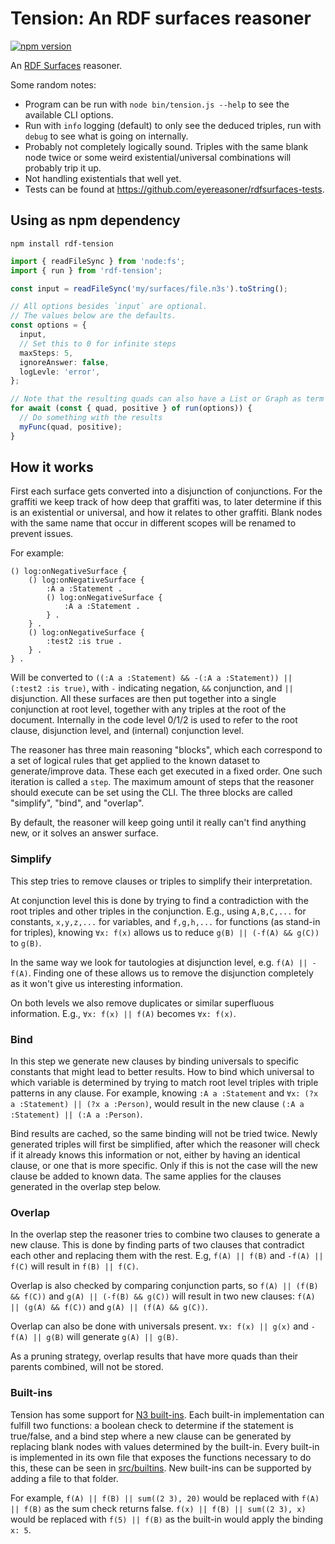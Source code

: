 # Tension: An RDF surfaces reasoner

[![npm version](https://badge.fury.io/js/rdf-tension.svg)](https://www.npmjs.com/package/rdf-tension)

An [RDF Surfaces](https://w3c-cg.github.io/rdfsurfaces/) reasoner.

Some random notes:

* Program can be run with `node bin/tension.js --help` to see the available CLI options.
* Run with `info` logging (default) to only see the deduced triples, run with `debug` to see what is going on internally.
* Probably not completely logically sound.
  Triples with the same blank node twice or some weird existential/universal combinations will probably trip it up.
* Not handling existentials that well yet.
* Tests can be found at <https://github.com/eyereasoner/rdfsurfaces-tests>.

## Using as npm dependency

`npm install rdf-tension`

```ts
import { readFileSync } from 'node:fs';
import { run } from 'rdf-tension';

const input = readFileSync('my/surfaces/file.n3s').toString();

// All options besides `input` are optional.
// The values below are the defaults.
const options = {
  input,
  // Set this to 0 for infinite steps
  maxSteps: 5,
  ignoreAnswer: false,
  logLevle: 'error',
};

// Note that the resulting quads can also have a List or Graph as term value
for await (const { quad, positive } of run(options)) {
  // Do something with the results
  myFunc(quad, positive);
}
```

## How it works

First each surface gets converted into a disjunction of conjunctions.
For the graffiti we keep track of how deep that graffiti was,
to later determine if this is an existential or universal, and how it relates to other graffiti.
Blank nodes with the same name that occur in different scopes will be renamed to prevent issues.

For example:
```n3
() log:onNegativeSurface {
    () log:onNegativeSurface {
        :A a :Statement .
        () log:onNegativeSurface {
            :A a :Statement .
        } .
    } .
    () log:onNegativeSurface {
        :test2 :is true .
    } .
} .
```
Will be converted to `((:A a :Statement) && -(:A a :Statement)) || (:test2 :is true)`,
with `-` indicating negation, `&&` conjunction, and `||` disjunction.
All these surfaces are then put together into a single conjunction at root level,
together with any triples at the root of the document.
Internally in the code level 0/1/2 is used to refer to the root clause, disjunction level, and (internal) conjunction level.

The reasoner has three main reasoning "blocks",
which each correspond to a set of logical rules that get applied to the known dataset to generate/improve data.
These each get executed in a fixed order.
One such iteration is called a `step`.
The maximum amount of steps that the reasoner should execute can be set using the CLI.
The three blocks are called "simplify", "bind", and "overlap".

By default, the reasoner will keep going until it really can't find anything new,
or it solves an answer surface.

### Simplify

This step tries to remove clauses or triples to simplify their interpretation.

At conjunction level this is done by trying to find a contradiction with the root triples and other triples in the conjunction.
E.g., using `A,B,C,...` for constants, `x,y,z,...` for variables, and `f,g,h,...` for functions (as stand-in for triples),
knowing `∀x: f(x)` allows us to reduce `g(B) || (-f(A) && g(C))` to `g(B)`.

In the same way we look for tautologies at disjunction level, e.g. `f(A) || -f(A)`.
Finding one of these allows us to remove the disjunction completely as it won't give us interesting information.

On both levels we also remove duplicates or similar superfluous information.
E.g., `∀x: f(x) || f(A)` becomes `∀x: f(x)`.

### Bind

In this step we generate new clauses by binding universals to specific constants that might lead to better results.
How to bind which universal to which variable is determined
by trying to match root level triples with triple patterns in any clause.
For example, knowing `:A a :Statement` and `∀x: (?x a :Statement) || (?x a :Person)`,
would result in the new clause `(:A a :Statement) || (:A a :Person)`.

Bind results are cached, so the same binding will not be tried twice.
Newly generated triples will first be simplified,
after which the reasoner will check if it already knows this information or not,
either by having an identical clause, or one that is more specific.
Only if this is not the case will the new clause be added to known data.
The same applies for the clauses generated in the overlap step below.

### Overlap

In the overlap step the reasoner tries to combine two clauses to generate a new clause.
This is done by finding parts of two clauses that contradict each other and replacing them with the rest.
E.g, `f(A) || f(B)` and `-f(A) || f(C)` will result in `f(B) || f(C)`.

Overlap is also checked by comparing conjunction parts,
so `f(A) || (f(B) && f(C))` and `g(A) || (-f(B) && g(C))` will result in two new clauses:
`f(A) || (g(A) && f(C))` and `g(A) || (f(A) && g(C))`.

Overlap can also be done with universals present.
`∀x: f(x) || g(x)` and `-f(A) || g(B)` will generate `g(A) || g(B)`.

As a pruning strategy, overlap results that have more quads than their parents combined,
will not be stored.

### Built-ins

Tension has some support for [N3 built-ins](https://w3c.github.io/N3/reports/20230703/builtins.html).
Each built-in implementation can fulfill two functions:
a boolean check to determine if the statement is true/false,
and a bind step where a new clause can be generated by replacing blank nodes with values determined by the built-in.
Every built-in is implemented in its own file that exposes the functions necessary to do this,
these can be seen in [src/builtins](src/builtins).
New built-ins can be supported by adding a file to that folder.

For example, `f(A) || f(B) || sum((2 3), 20)` would be replaced with `f(A) || f(B)` as the sum check returns false.
`f(x) || f(B) || sum((2 3), x)` would be replaced with `f(5) || f(B)` as the built-in would apply the binding `x: 5`.

